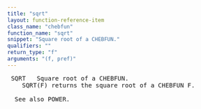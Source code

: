 ```yaml
---
title: "sqrt"
layout: function-reference-item
class_name: "chebfun"
function_name: "sqrt"
snippet: "Square root of a CHEBFUN."
qualifiers: ""
return_type: "f"
arguments: "(f, pref)"
---
```


<pre class="help-text"> SQRT   Square root of a CHEBFUN.
    SQRT(F) returns the square root of a CHEBFUN F.
 
  See also POWER.
</pre>